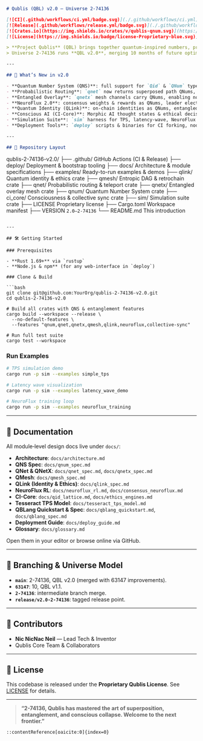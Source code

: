 ```markdown
# Qublis (QBL) v2.0 — Universe 2-74136

[![CI](.github/workflows/ci.yml/badge.svg)](./.github/workflows/ci.yml)  
[![Release](.github/workflows/release.yml/badge.svg)](./.github/workflows/release.yml)  
[![Crates.io](https://img.shields.io/crates/v/qublis-qnum.svg)](https://crates.io/crates/qublis-qnum)  
[![License](https://img.shields.io/badge/license-Proprietary-blue.svg)](LICENSE)

> **Project Qublis** (QBL) brings together quantum‐inspired numbers, probabilistic routing, entangled overlays, AI‐driven consensus, quantum identity, and conscious agents into one seamless Rust workspace.  
> Universe 2-74136 runs **QBL v2.0**, merging 10 months of future optimizations from branch `future/63147` back into `main`.

---

## 🚀 What’s New in v2.0

- **Quantum Number System (QNS)**: full support for `Qid` & `QNum` types, quantum gates (`qadd`, `qmul`), entanglement and measurement across all modules.
- **Probabilistic Routing**: `qnet` now returns superposed path QNums, collapsing at relay for built-in randomness & load balancing.
- **Entangled Overlay**: `qnetx` mesh channels carry QNums, enabling non-local teleportation and context-aware connectivity.
- **NeuroFlux 2.0**: consensus weights & rewards as QNums, leader election via amplitude collapse, 100× faster multi-dimensional RL.
- **Quantum Identity (QLink)**: on-chain identities as QNums, entangled ethics lattices, consent collapse for privacy-preserving operations.
- **Conscious AI (CI-Core)**: Morphic AI thought states & ethical decisions represented as symbolic QNums evolving under logical Hamiltonians.
- **Simulation Suite**: `sim` harness for TPS, latency-wave, NeuroFlux RL, network failure models—now all driven by QNS primitives.
- **Deployment Tools**: `deploy` scripts & binaries for CI forking, node bootstrap, metrics, and env config—automatically track entropic health.

---

## 📂 Repository Layout

```

qublis-2-74136-v2.0/
├── .github/                  GitHub Actions (CI & Release)
├── deploy/                   Deployment & bootstrap tooling
├── docs/                     Architecture & module specifications
├── examples/                 Ready-to-run examples & demos
├── qlink/                    Quantum identity & ethics crate
├── qmesh/                    Entropic DAG & retrochain crate
├── qnet/                     Probabilistic routing & teleport crate
├── qnetx/                    Entangled overlay mesh crate
├── qnum/                     Quantum Number System crate
├── ci\_core/                  Consciousness & collective sync crate
├── sim/                      Simulation suite crate
├── LICENSE                   Proprietary license
├── Cargo.toml                Workspace manifest
├── VERSION                   `2.0–2-74136`
└── README.md                 This introduction

````

---

## 🛠 Getting Started

### Prerequisites

- **Rust 1.69+** via `rustup`
- **Node.js & npm** (for any web-interface in `deploy`)

### Clone & Build

```bash
git clone git@github.com:YourOrg/qublis-2-74136-v2.0.git
cd qublis-2-74136-v2.0

# Build all crates with QNS & entanglement features
cargo build --workspace --release \
  --no-default-features \
  --features "qnum,qnet,qnetx,qmesh,qlink,neuroflux,collective-sync"

# Run full test suite
cargo test --workspace
````

### Run Examples

```bash
# TPS simulation demo
cargo run -p sim --examples simple_tps

# Latency wave visualization
cargo run -p sim --examples latency_wave_demo

# NeuroFlux training loop
cargo run -p sim --examples neuroflux_training
```

---

## 📖 Documentation

All module‐level design docs live under `docs/`:

* **Architecture**: `docs/architecture.md`
* **QNS Spec**: `docs/qnum_spec.md`
* **QNet & QNetX**: `docs/qnet_spec.md`, `docs/qnetx_spec.md`
* **QMesh**: `docs/qmesh_spec.md`
* **QLink (Identity & Ethics)**: `docs/qlink_spec.md`
* **NeuroFlux RL**: `docs/neuroflux_rl.md`, `docs/consensus_neuroflux.md`
* **CI-Core**: `docs/qid_lattice.md`, `docs/ethics_engines.md`
* **Tesseract TPS Model**: `docs/tesseract_tps_model.md`
* **QBLang Quickstart & Spec**: `docs/qblang_quickstart.md`, `docs/qblang_spec.md`
* **Deployment Guide**: `docs/deploy_guide.md`
* **Glossary**: `docs/glossary.md`

Open them in your editor or browse online via GitHub.

---

## 🔗 Branching & Universe Model

* **`main`**: 2-74136, QBL v2.0 (merged with 63147 improvements).
* **`63147`**: 10, QBL v1.1.
* **`2-74136`**: intermediate branch merge.
* **`release/v2.0-2-74136`**: tagged release point.

---

## 👥 Contributors

* **Nic NicNac Neil** — Lead Tech & Inventor
* Qublis Core Team & Collaborators

---

## 📜 License

This codebase is released under the **Proprietary Qublis License**. See [LICENSE](LICENSE) for details.

---

> **“2-74136, Qublis has mastered the art of superposition, entanglement, and conscious collapse. Welcome to the next frontier.”**

```
::contentReference[oaicite:0]{index=0}
```
